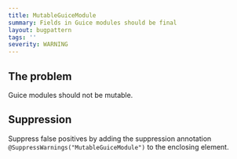 ```yaml
---
title: MutableGuiceModule
summary: Fields in Guice modules should be final
layout: bugpattern
tags: ''
severity: WARNING
---
```


<!--
*** AUTO-GENERATED, DO NOT MODIFY ***
To make changes, edit the @BugPattern annotation or the explanation in docs/bugpattern.
-->


## The problem
Guice modules should not be mutable.

## Suppression
Suppress false positives by adding the suppression annotation `@SuppressWarnings("MutableGuiceModule")` to the enclosing element.
